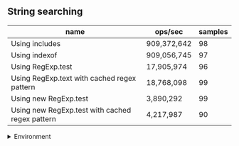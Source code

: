 ## String searching

|name|ops/sec|samples|
|-|-|-|
|Using includes|909,372,642|98|
|Using indexof|909,056,745|97|
|Using RegExp.test|17,905,974|96|
|Using RegExp.text with cached regex pattern|18,768,098|99|
|Using new RegExp.test|3,890,292|99|
|Using new RegExp.test with cached regex pattern|4,217,987|90|


<details>
<summary>Environment</summary>

* __Machine:__ linux x64 | 4 vCPUs | 15.2GB Mem
* __Run:__ Sat May 04 2024 01:33:44 GMT+0000 (Coordinated Universal Time)
</details>

<!--
{"environment":{"platform":"linux","arch":"x64","cpus":4,"totalMemory":15.245216369628906},"benchmarks":[{"name":"Using includes","opsSec":909372642.313933,"samples":6},{"name":"Using indexof","opsSec":909056745.1523153,"samples":8},{"name":"Using RegExp.test","opsSec":17905974.36193884,"samples":5},{"name":"Using RegExp.text with cached regex pattern","opsSec":18768097.865337446,"samples":5},{"name":"Using new RegExp.test","opsSec":3890291.7528793807,"samples":7},{"name":"Using new RegExp.test with cached regex pattern","opsSec":4217986.729733349,"samples":5}]}-->
